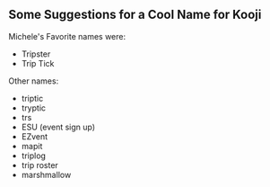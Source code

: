 
## Some Suggestions for a Cool Name for Kooji

Michele's Favorite names were:

* Tripster
* Trip Tick

Other names:

* triptic
* tryptic
* trs
* ESU (event sign up)
* EZvent
* mapit
* triplog
* trip roster
* marshmallow

